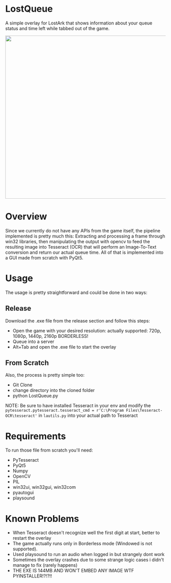 # LostQueue
A simple overlay for LostArk that shows information about your queue status and time left while tabbed out of the game.<br>

<p align="center">
  <img src="https://preview.redd.it/syb4jtng0uj81.png?width=632&format=png&auto=webp&s=b0d612c0958b1041729f64324df068a58bd101bf" width="512">
</p>

# Overview 
Since we currently do not have any APIs from the game itself, the pipeline implemented is pretty much this: Extracting and processing a frame through win32 libraries, then manipulating the output with opencv to feed the resulting image into Tesseract (OCR) that will perform an Image-To-Text conversion and return our actual queue time. All of that is  implemented into a GUI made from scratch with PyQt5. 

# Usage
The usage is pretty straightforward and could be done in two ways:

## Release 
Download the .exe file from the release section and follow this steps: 
- Open the game with your desired resolution: actually supported: 720p, 1080p, 1440p, 2160p BORDERLESS!
- Queue into a server
- Alt+Tab and open the .exe file to start the overlay 

## From Scratch 
Also, the process is pretty simple too: 
- Git Clone
- change directory into the cloned folder 
- python LostQueue.py

NOTE: Be sure to have installed Tesseract in your env and modify the `pytesseract.pytesseract.tesseract_cmd = r'C:\Program Files\Tesseract-OCR\tesseract'` in `lautils.py` into your actual path to Tesseract

# Requirements
To run those file from scratch you'll need: 
- PyTesseract
- PyQt5
- Numpy
- OpenCV 
- PIL
- win32ui, win32gui, win32com
- pyautogui
- playsound

# Known Problems
- When Tesseract doesn't recognize well the first digit at start, better to restart the overlay
- The game actually runs only in Borderless mode (Windowed is not supported). 
- Used playsound to run an audio when logged in but strangely dont work 
- Sometimes the overlay crashes due to some strange logic cases i didn't manage to fix (rarely happens)
- THE EXE IS 144MB AND WON'T EMBED ANY IMAGE WTF PYINSTALLER!?!?!!
